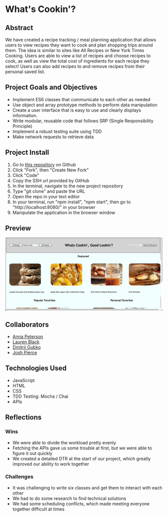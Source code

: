 # What's Cookin'?

## Abstract

We have created a recipe tracking / meal planning application that allows users to view recipes they want to cook and plan shopping trips around them. The idea is similar to sites like All Recipes or New York Times Cooking. Users are able to view a list of recipes and choose recipes to cook, as well as view the total cost of ingredients for each recipe they select! Users can also add recipes to and remove recipes from their personal saved list. 

## Project Goals and Objectives

- Implement ES6 classes that communicate to each other as needed
- Use object and array prototype methods to perform data manipulation
- Create a user interface that is easy to use and clearly displays information.
- Write modular, reusable code that follows SRP (Single Responsibility Principle)
- Implement a robust testing suite using TDD
- Make network requests to retrieve data

## Project Install

1. Go to [this repository](https://github.com/dgubko/whats-cookin) on Github
2. Click "Fork", then "Create New Fork"
3. Click "Code"
4. Copy the SSH url provided by GitHub
5. In the terminal, navigate to the new project repository
6. Type "git clone" and paste the URL
7. Open the repo in your text editor
8. In your terminal, run "npm install", "npm start", then go to "http://localhost:8080/" in your browser
9. Manipulate the application in the browser window

## Preview

![What's Cookin'?](./src/images/whats-cookin.gif)

## Collaborators

- [Anna Peterson](https://github.com/AnnaPete)
- [Lauren Black](https://github.com/LaurenBlack5280)
- [Dmitrii Gubko](https://github.com/dgubko)
- [Josh Pierce](https://github.com/JPierce28)

## Technologies Used

- JavaScript
- HTML
- CSS
- TDD Testing: Mocha / Chai
- APIs

## Reflections

### Wins
- We were able to divide the workload pretty evenly
- Fetching the APIs gave us some trouble at first, but we were able to figure it out quickly
- We created a detailed DTR at the start of our project, which greatly improved our ability to work together

### Challenges
- It was challenging to write six classes and get them to interact with each other
- We had to do some research to find technical solutions 
- We had some scheduling conflicts, which made meeting everyone together difficult at times
 